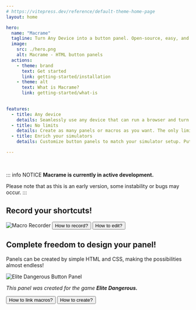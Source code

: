 ```yaml
---
# https://vitepress.dev/reference/default-theme-home-page
layout: home

hero:
  name: "Macrame"
  tagline: Turn Any Device into a button panel. Open-source, easy, and built to supercharge your workflow or gaming.
  image:
    src: ./hero.png
    alt: Macrame - HTML button panels
  actions:
    - theme: brand
      text: Get started
      link: getting-started/installation
    - theme: alt
      text: What is Macrame?
      link: getting-started/what-is
  

features:
  - title: Any device
    details: Seamlessly use any device that can run a browser and turn it into a control panel for your pc!
  - title: No limits
    details: Create as many panels or macros as you want. The only limit is your PC’s storage.
  - title: Enrich your simulators
    details: Customize button panels to match your simulator setup. Put every key action right at your fingertips.

---
```


&nbsp;

::: info NOTICE
**Macrame is currently in active development.**

Please note that as this is an early version, some instability or bugs may occur.
:::

## <Text align="center" color="var(--vp-c-yellow-2)" spaced="true" size="lg">Record your shortcuts!</Text>

<Image src="/Home-MacroRecorder.png" bgSrc="/bg-gradient-1.png" alt="Macro Recorder" margin="4rem 0" />

<Text align="center">
  <Button href="/macros/recording" variant="brand">How to record?</Button>
  <Button href="/macros/editing" variant="alt">How to edit?</Button>
</Text>

## <Text align="center" color="var(--vp-c-sky-2)" spaced="true" size="lg">Complete freedom to design your panel!</Text>

<Text align="center">Panels can be created by simple HTML and CSS, making the possibilities almost endless!</Text>

<Image src="/Home-EliteDangerousPanel.png" bgSrc="/bg-gradient-2.png" alt="Elite Dangerous Button Panel" margin="4rem 0" />

*<Text align="center" gap="0.3em">This panel was created for the game **Elite Dangerous.**</Text>*

<Text align="center">
  <Button href="/panels/linking-macros" variant="alt">How to link macros?</Button>
  <Button href="/panels/creation" variant="brand2">How to create?</Button>
</Text>